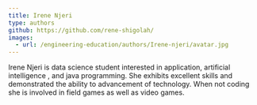 ```yaml
---
title: Irene Njeri
type: authors
github: https://github.com/rene-shigolah/
images:
  - url: /engineering-education/authors/Irene-njeri/avatar.jpg 
---
```

Irene Njeri is data science student interested in application, artificial intelligence , and java programming. She exhibits excellent skills and demonstrated the ability to advancement of technology. When not coding she is involved in field games as well as video games. 